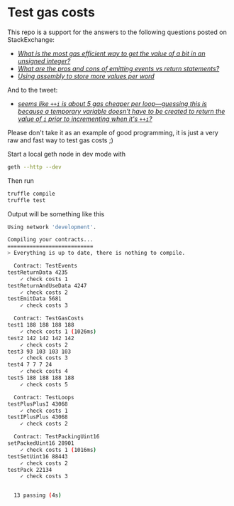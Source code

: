 # Test gas costs

This repo is a support for the answers to the following questions posted on StackExchange:

- [_What is the most gas efficient way to get the value of a bit in an unsigned integer?_](https://ethereum.stackexchange.com/questions/118140/what-is-the-most-gas-efficient-way-to-get-the-value-of-a-bit-in-an-unsigned-inte/118392?noredirect=1#comment141322_118392)
- [_What are the pros and cons of emitting events vs return statements?_](https://ethereum.stackexchange.com/questions/119720/what-are-the-pros-and-cons-of-emitting-events-vs-return-statements)
- [_Using assembly to store more values per word_](https://ethereum.stackexchange.com/questions/120627/using-assembly-to-store-more-values-per-word)

And to the tweet:

- [_seems like `++i` is about 5 gas cheaper per loop—guessing this is because a temporary variable doesn't have to be created to return the value of `i` prior to incrementing when it's `++i`?_](https://twitter.com/fiveoutofnine/status/1490698614888275970)

Please don't take it as an example of good programming, it is just a very raw and fast way to test gas costs ;)

Start a local geth node in dev mode with

```bash
geth --http --dev
```

Then run

```bash
truffle compile
truffle test
```

Output will be something like this

```bash
Using network 'development'.

Compiling your contracts...
===========================
> Everything is up to date, there is nothing to compile.

  Contract: TestEvents
testReturnData 4235
    ✓ check costs 1
testReturnAndUseData 4247
    ✓ check costs 2
testEmitData 5681
    ✓ check costs 3

  Contract: TestGasCosts
test1 188 188 188 188
    ✓ check costs 1 (1026ms)
test2 142 142 142 142
    ✓ check costs 2
test3 93 103 103 103
    ✓ check costs 3
test4 7 7 7 24
    ✓ check costs 4
test5 188 188 188 188
    ✓ check costs 5

  Contract: TestLoops
testPlusPlusI 43068
    ✓ check costs 1
testIPlusPlus 43068
    ✓ check costs 2

  Contract: TestPackingUint16
setPackedUint16 28901
    ✓ check costs 1 (1016ms)
testSetUint16 88443
    ✓ check costs 2
testPack 22134
    ✓ check costs 3


  13 passing (4s)
```

